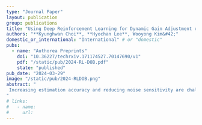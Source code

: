 ```yaml
---
type: "Journal Paper"
layout: publication
group: publications
title: "Using Deep Reinforcement Learning for Dynamic Gain Adjustment of a Disturbance Observer"
authors: "**Kyunghwan Choi**, **Hyochan Lee**, Wooyong Kim&#42;"
domestic_or_international: "International" # or "domestic"
pubs: 
  - name: "Authorea Preprints"
    doi: "10.36227/techrxiv.171174527.70147690/v1"
    pdf: "/static/pub/2024-RL-DOB.pdf"
    state: "published"
pub_date: "2024-03-29"
image: "/static/pub/2024-RLDOB.png"
abstract: "
 Increasing estimation accuracy and reducing noise sensitivity are challenging trade-offs in designing disturbance observers (DOBs). The DOB gain tuning process for overcoming this trade-off is not straightforward, nor does it guarantee optimal performance for the resulting DOBs. This paper presents a dynamic gain DOB that intelligently adjusts its gain based on deep reinforcement learning (DRL) to overcome this tradeoff. First, a variable gain DOB is designed by modifying the conventional DOB. The variable gain DOB can exponentially estimate a constant disturbance with a varying gain. Then, DRL is used to train a dynamic gain adjuster for the variable gain DOB. A case study demonstrated that the proposed dynamic gain DOB increases its gain only when needed (i.e., when the estimation error is significant) and otherwise decreases the gain to reduce noise. Comparison with the conventional DOB of various constant gains shows that the proposed DOB achieves superior performance.
"
# links:
#   - name: 
#     url: 
---
```

